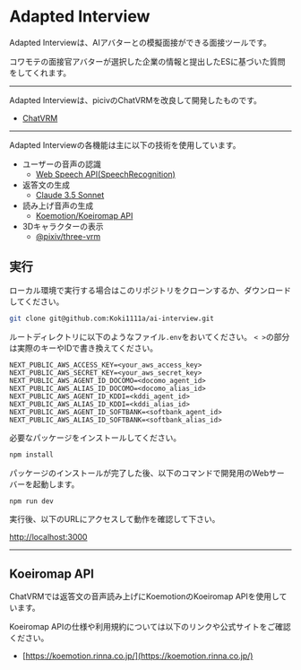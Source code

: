 # Adapted Interview

Adapted Interviewは、AIアバターとの模擬面接ができる面接ツールです。

コワモテの面接官アバターが選択した企業の情報と提出したESに基づいた質問をしてくれます。

---

Adapted Interviewは、picivのChatVRMを改良して開発したものです。

- [ChatVRM](https://github.com/pixiv/ChatVRM)

---

Adapted Interviewの各機能は主に以下の技術を使用しています。

- ユーザーの音声の認識
    - [Web Speech API(SpeechRecognition)](https://developer.mozilla.org/ja/docs/Web/API/SpeechRecognition)
- 返答文の生成
    - [Claude 3.5 Sonnet](https://aws.amazon.com/jp/bedrock/claude/)
- 読み上げ音声の生成
    - [Koemotion/Koeiromap API](https://koemotion.rinna.co.jp/)
- 3Dキャラクターの表示
    - [@pixiv/three-vrm](https://github.com/pixiv/three-vrm)


## 実行
ローカル環境で実行する場合はこのリポジトリをクローンするか、ダウンロードしてください。
```bash
git clone git@github.com:Koki1111a/ai-interview.git
```

ルートディレクトリに以下のようなファイル```.env```をおいてください。
`< >`の部分は実際のキーやIDで書き換えてください。
```.env
NEXT_PUBLIC_AWS_ACCESS_KEY=<your_aws_access_key>
NEXT_PUBLIC_AWS_SECRET_KEY=<your_aws_secret_key>
NEXT_PUBLIC_AWS_AGENT_ID_DOCOMO=<docomo_agent_id>
NEXT_PUBLIC_AWS_ALIAS_ID_DOCOMO=<docomo_alias_id>
NEXT_PUBLIC_AWS_AGENT_ID_KDDI=<kddi_agent_id>
NEXT_PUBLIC_AWS_ALIAS_ID_KDDI=<kddi_alias_id>
NEXT_PUBLIC_AWS_AGENT_ID_SOFTBANK=<softbank_agent_id>
NEXT_PUBLIC_AWS_ALIAS_ID_SOFTBANK=<softbank_alias_id>
```

必要なパッケージをインストールしてください。
```bash
npm install
```

パッケージのインストールが完了した後、以下のコマンドで開発用のWebサーバーを起動します。
```bash
npm run dev
```

実行後、以下のURLにアクセスして動作を確認して下さい。

[http://localhost:3000](http://localhost:3000) 


---

## Koeiromap API
ChatVRMでは返答文の音声読み上げにKoemotionのKoeiromap APIを使用しています。

Koeiromap APIの仕様や利用規約については以下のリンクや公式サイトをご確認ください。

- [https://koemotion.rinna.co.jp/](https://koemotion.rinna.co.jp/)
